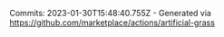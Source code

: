 Commits: 2023-01-30T15:48:40.755Z - Generated via https://github.com/marketplace/actions/artificial-grass
<br>
